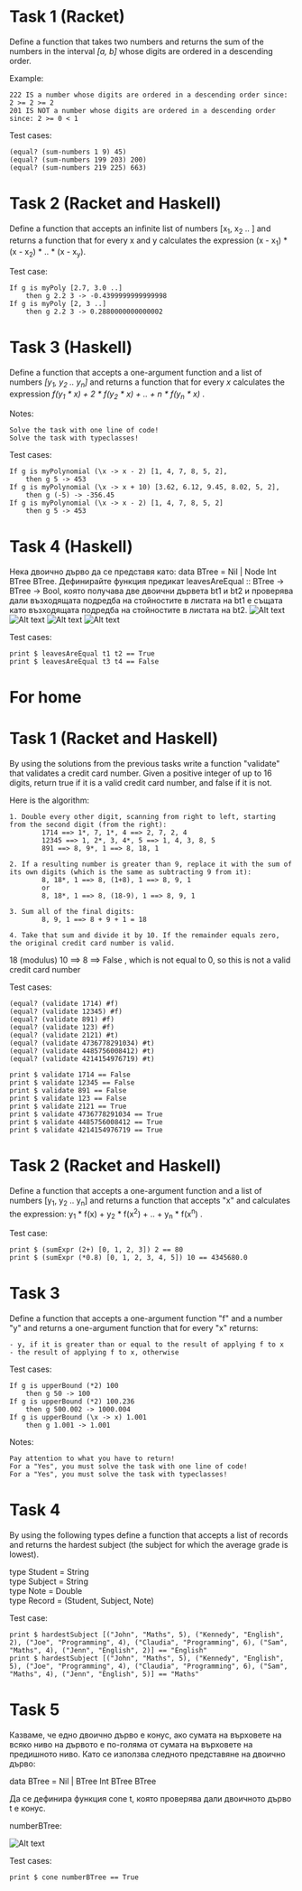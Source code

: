 # Task 1 (Racket)
Define a function that takes two numbers and returns the sum of the numbers in the interval *[a, b]* whose digits are ordered in a descending order.

Example:

    222 IS a number whose digits are ordered in a descending order since: 2 >= 2 >= 2
    201 IS NOT a number whose digits are ordered in a descending order since: 2 >= 0 < 1

Test cases:

    (equal? (sum-numbers 1 9) 45)
    (equal? (sum-numbers 199 203) 200)
    (equal? (sum-numbers 219 225) 663)

# Task 2 (Racket and Haskell)
Define a function that accepts an infinite list of numbers [x<sub>1</sub>, x<sub>2</sub> .. ] and returns a function that for every x and y calculates the expression (x - x<sub>1</sub>) * (x - x<sub>2</sub>) * .. * (x - x<sub>y</sub>).

Test case:

    If g is myPoly [2.7, 3.0 ..]
        then g 2.2 3 -> -0.4399999999999998
    If g is myPoly [2, 3 ..]
        then g 2.2 3 -> 0.2880000000000002

# Task 3 (Haskell)
Define a function that accepts a one-argument function and a list of numbers *[y<sub>1</sub>, y<sub>2</sub> .. y<sub>n</sub>]* and returns a function that for every *x* calculates the expression *f(y<sub>1</sub> * x) + 2 * f(y<sub>2</sub> * x) + .. + n * f(y<sub>n</sub> * x)* .

Notes:

    Solve the task with one line of code!
    Solve the task with typeclasses!

Test cases:

    If g is myPolynomial (\x -> x - 2) [1, 4, 7, 8, 5, 2],
        then g 5 -> 453
    If g is myPolynomial (\x -> x + 10) [3.62, 6.12, 9.45, 8.02, 5, 2],
        then g (-5) -> -356.45
    If g is myPolynomial (\x -> x - 2) [1, 4, 7, 8, 5, 2]
        then g 5 -> 453

# Task 4 (Haskell)
Нека двоично дърво да се представя като: data BTree = Nil | Node Int BTree
BTree. Дефинирайте функция предикат leavesAreEqual :: BTree -> BTree -> Bool, която
получава две двоични дървета bt1 и bt2 и проверява дали възходящата подредба на
стойностите в листата на bt1 е същата като възходящата подредба на стойностите в
листата на bt2.
![Alt text](pictures/bt1.png?raw=true "bt1.png")
![Alt text](pictures/bt2.png?raw=true "bt2.png")
![Alt text](pictures/bt3.png?raw=true "bt3.png")
![Alt text](pictures/bt4.png?raw=true "bt4.png")

Test cases:

    print $ leavesAreEqual t1 t2 == True
    print $ leavesAreEqual t3 t4 == False

# For home
# Task 1 (Racket and Haskell)
By using the solutions from the previous tasks write a function "validate" that validates a credit card number.
Given a positive integer of up to 16 digits, return true if it is a valid credit card number, and false if it is not.

Here is the algorithm:

    1. Double every other digit, scanning from right to left, starting from the second digit (from the right):
            1714 ==> 1*, 7, 1*, 4 ==> 2, 7, 2, 4
            12345 ==> 1, 2*, 3, 4*, 5 ==> 1, 4, 3, 8, 5
            891 ==> 8, 9*, 1 ==> 8, 18, 1

    2. If a resulting number is greater than 9, replace it with the sum of its own digits (which is the same as subtracting 9 from it):
            8, 18*, 1 ==> 8, (1+8), 1 ==> 8, 9, 1
            or
            8, 18*, 1 ==> 8, (18-9), 1 ==> 8, 9, 1

    3. Sum all of the final digits:
            8, 9, 1 ==> 8 + 9 + 1 = 18

    4. Take that sum and divide it by 10. If the remainder equals zero, the original credit card number is valid.

18 (modulus) 10 ==> 8 ==> False , which is not equal to 0, so this is not a valid credit card number

Test cases:

    (equal? (validate 1714) #f)
    (equal? (validate 12345) #f)
    (equal? (validate 891) #f)
    (equal? (validate 123) #f)
    (equal? (validate 2121) #t)
    (equal? (validate 4736778291034) #t)
    (equal? (validate 4485756008412) #t)
    (equal? (validate 4214154976719) #t)

    print $ validate 1714 == False
    print $ validate 12345 == False
    print $ validate 891 == False
    print $ validate 123 == False
    print $ validate 2121 == True
    print $ validate 4736778291034 == True
    print $ validate 4485756008412 == True
    print $ validate 4214154976719 == True

# Task 2 (Racket and Haskell)
Define a function that accepts a one-argument function and a list of numbers [y<sub>1</sub>, y<sub>2</sub> .. y<sub>n</sub>] and returns a function that accepts "x" and calculates the expression: y<sub>1</sub> * f(x) + y<sub>2</sub> * f(x<sup>2</sup>) + .. + y<sub>n</sub> * f(x<sup>n</sup>) .

Test case:

    print $ (sumExpr (2+) [0, 1, 2, 3]) 2 == 80
    print $ (sumExpr (*0.8) [0, 1, 2, 3, 4, 5]) 10 == 4345680.0

# Task 3
Define a function that accepts a one-argument function "f" and a number "y" and returns a one-argument function that for every "x" returns:

    - y, if it is greater than or equal to the result of applying f to x
    - the result of applying f to x, otherwise

Test cases:

    If g is upperBound (*2) 100
        then g 50 -> 100
    If g is upperBound (*2) 100.236
        then g 500.002 -> 1000.004
    If g is upperBound (\x -> x) 1.001
        then g 1.001 -> 1.001

Notes:

    Pay attention to what you have to return!
    For a "Yes", you must solve the task with one line of code!
    For a "Yes", you must solve the task with typeclasses!

# Task 4
By using the following types define a function that accepts a list of records and returns the hardest subject (the subject for which the average grade is lowest).

type Student = String<br>
type Subject = String<br>
type Note = Double<br>
type Record = (Student, Subject, Note)

Test case:

    print $ hardestSubject [("John", "Maths", 5), ("Kennedy", "English", 2), ("Joe", "Programming", 4), ("Claudia", "Programming", 6), ("Sam", "Maths", 4), ("Jenn", "English", 2)] == "English"
    print $ hardestSubject [("John", "Maths", 5), ("Kennedy", "English", 5), ("Joe", "Programming", 4), ("Claudia", "Programming", 6), ("Sam", "Maths", 4), ("Jenn", "English", 5)] == "Maths"

# Task 5
Казваме, че едно двоично дърво е конус, ако сумата на върховете на всяко
ниво на дървото е по-голяма от сумата на върховете на предишното ниво.
Като се използва следното представяне на двоично дърво:

data BTree = Nil | BTree Int BTree BTree

Да се дефинира функция cone t, която проверява дали двоичното дърво t е конус.

numberBTree:

![Alt text](pictures/fh_task5.png?raw=true "pictures/fh_task5.png")

Test cases:

    print $ cone numberBTree == True